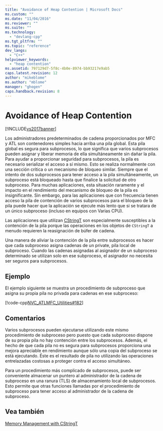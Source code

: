 ```yaml
---
title: "Avoidance of Heap Contention | Microsoft Docs"
ms.custom: ""
ms.date: "11/04/2016"
ms.reviewer: ""
ms.suite: ""
ms.technology: 
  - "devlang-cpp"
ms.tgt_pltfrm: ""
ms.topic: "reference"
dev_langs: 
  - "C++"
helpviewer_keywords: 
  - "heap contention"
ms.assetid: 797129d7-5f8c-4b0e-8974-bb93217e9ab5
caps.latest.revision: 12
author: "mikeblome"
ms.author: "mblome"
manager: "ghogen"
caps.handback.revision: 8
---
```

# Avoidance of Heap Contention
[!INCLUDE[vs2017banner](../assembler/inline/includes/vs2017banner.md)]

Los administradores predeterminados de cadena proporcionados por MFC y ATL son contenedores simples hacia arriba una pila global.  Esta pila global es segura para subprocesos, lo que significa que varios subprocesos pueden asignar y liberar memoria de ella simultáneamente sin dañar la pila.  Para ayudar a proporcionar seguridad para subprocesos, la pila es necesario serializar el acceso a sí mismo.  Esto se realiza normalmente con una sección crítica o un mecanismo de bloqueo similar.  Siempre que el intento de dos subprocesos para tener acceso a la pila simultáneamente, un subproceso está bloqueado hasta que finalice la solicitud de otro subproceso.  Para muchas aplicaciones, esta situación raramente y el impacto en el rendimiento del mecanismo de bloqueo de la pila es insignificante.  Sin embargo, para las aplicaciones que con frecuencia tienen acceso la pila de contención de varios subprocesos para el bloqueo de la pila puede hacer que la aplicación se ejecute más lento que si se tratara de un único subproceso \(incluso en equipos con Varias CPU\).  
  
 Las aplicaciones que utilizan [CStringT](../atl-mfc-shared/reference/cstringt-class.md) son especialmente susceptibles a la contención de la pila porque las operaciones en los objetos de `CStringT` a menudo requieren la reasignación de búfer de cadena.  
  
 Una manera de aliviar la contención de la pila entre subprocesos es hacer que cada subproceso asigna cadenas de un private, pila local de subproceso.  Cuando las cadenas asignadas al asignador de un subproceso determinado se utilizan solo en ese subproceso, el asignador no necesita ser seguros para subprocesos.  
  
## Ejemplo  
 El ejemplo siguiente se muestra un procedimiento de subproceso que asigna su propia pila no privada para cadenas en ese subproceso:  
  
 [!code-cpp[NVC_ATLMFC_Utilities#182](../atl-mfc-shared/codesnippet/CPP/avoidance-of-heap-contention_1.cpp)]  
  
## Comentarios  
 Varios subprocesos pueden ejecutarse utilizando este mismo procedimiento de subproceso pero puesto que cada subproceso dispone de su propia pila no hay contención entre los subprocesos.  Además, el hecho de que cada pila no es segura para subprocesos proporciona una mejora apreciable en rendimiento aunque sólo una copia del subproceso se está ejecutando.  Éste es el resultado de pila no utilizando las operaciones entrelazadas costosas a proteger contra el acceso simultáneo.  
  
 Para un procedimiento más complicado de subprocesos, puede ser conveniente almacenar un puntero al administrador de la cadena de subproceso en una ranura \(TLS\) de almacenamiento local de subprocesos.  Esto permite que otras funciones llamadas por el procedimiento de subproceso para tener acceso al administrador de la cadena de subproceso.  
  
## Vea también  
 [Memory Management with CStringT](../atl-mfc-shared/memory-management-with-cstringt.md)